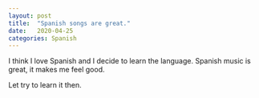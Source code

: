 ```yaml
---
layout: post
title:  "Spanish songs are great."
date:   2020-04-25
categories: Spanish
---
```


I think I love Spanish and I decide to learn the language. Spanish music is great, it makes me feel good.

Let try to learn it then.
